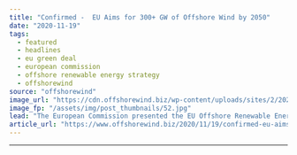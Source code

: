 ```yaml
---
title: "Confirmed -  EU Aims for 300+ GW of Offshore Wind by 2050"
date: "2020-11-19"
tags: 
  - featured
  - headlines
  - eu green deal
  - european commission
  - offshore renewable energy strategy
  - offshorewind
source: "offshorewind"
image_url: "https://cdn.offshorewind.biz/wp-content/uploads/sites/2/2020/11/19124034/EU-Commission_EU-Green-Deal_Eu-Offshore-Renewables-Strategy.jpg"
image_fp: "/assets/img/post_thumbnails/52.jpg"
lead: "The European Commission presented the EU Offshore Renewable Energy Strategy today, 19 November, which"
article_url: "https://www.offshorewind.biz/2020/11/19/confirmed-eu-aims-for-300-gw-of-offshore-wind-by-2050/"
---
```


---
